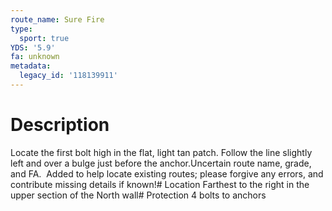 ```yaml
---
route_name: Sure Fire
type:
  sport: true
YDS: '5.9'
fa: unknown
metadata:
  legacy_id: '118139911'
---
```

# Description
Locate the first bolt high in the flat, light tan patch. Follow the line slightly left and over a bulge just before the anchor.Uncertain route name, grade, and FA.  Added to help locate existing routes; please forgive any errors, and contribute missing details if known!# Location
Farthest to the right in the upper section of the North wall# Protection
4 bolts to anchors